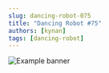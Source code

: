 ```yaml
---
slug: dancing-robot-075
title: "Dancing Robot #75"
authors: [kynan]
tags: [dancing-robot]
---
```


![Example banner](/img/stories/dancing-robot_new/075.png)
